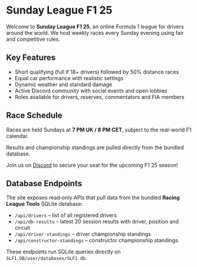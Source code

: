 # Sunday League F1 25

Welcome to **Sunday League F1 25**, an online Formula 1 league for drivers around the world. We host weekly races every Sunday evening using fair and competitive rules.

## Key Features

- Short qualifying (full if 18+ drivers) followed by 50% distance races
- Equal car performance with realistic settings
- Dynamic weather and standard damage
- Active Discord community with social events and open lobbies
- Roles available for drivers, reserves, commentators and FIA members

## Race Schedule

Races are held Sundays at **7 PM UK / 8 PM CET**, subject to the real-world F1 calendar.

Results and championship standings are pulled directly from the bundled database.

Join us on [Discord](https://discord.gg/slf1) to secure your seat for the upcoming F1 25 season!

## Database Endpoints

The site exposes read‑only APIs that pull data from the bundled **Racing League Tools** SQLite database:

- `/api/drivers` – list of all registered drivers
- `/api/db-results` – latest 20 session results with driver, position and circuit
- `/api/driver-standings` – driver championship standings
- `/api/constructor-standings` – constructor championship standings

These endpoints run SQLite queries directly on `SLF1_DB/user/databases/SLF1.db`.
